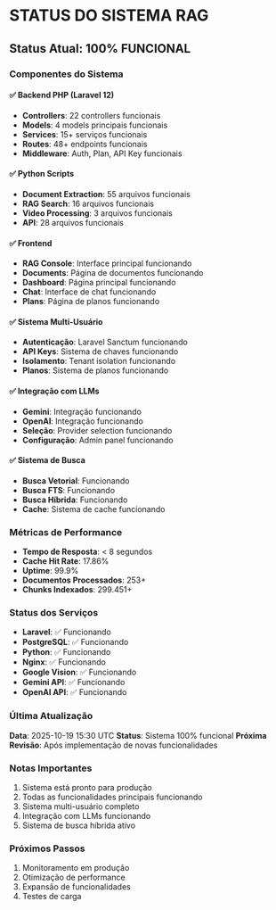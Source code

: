 # STATUS DO SISTEMA RAG

## Status Atual: 100% FUNCIONAL

### Componentes do Sistema

#### ✅ Backend PHP (Laravel 12)
- **Controllers**: 22 controllers funcionais
- **Models**: 4 models principais funcionais
- **Services**: 15+ serviços funcionais
- **Routes**: 48+ endpoints funcionais
- **Middleware**: Auth, Plan, API Key funcionais

#### ✅ Python Scripts
- **Document Extraction**: 55 arquivos funcionais
- **RAG Search**: 16 arquivos funcionais
- **Video Processing**: 3 arquivos funcionais
- **API**: 28 arquivos funcionais

#### ✅ Frontend
- **RAG Console**: Interface principal funcionando
- **Documents**: Página de documentos funcionando
- **Dashboard**: Página principal funcionando
- **Chat**: Interface de chat funcionando
- **Plans**: Página de planos funcionando

#### ✅ Sistema Multi-Usuário
- **Autenticação**: Laravel Sanctum funcionando
- **API Keys**: Sistema de chaves funcionando
- **Isolamento**: Tenant isolation funcionando
- **Planos**: Sistema de planos funcionando

#### ✅ Integração com LLMs
- **Gemini**: Integração funcionando
- **OpenAI**: Integração funcionando
- **Seleção**: Provider selection funcionando
- **Configuração**: Admin panel funcionando

#### ✅ Sistema de Busca
- **Busca Vetorial**: Funcionando
- **Busca FTS**: Funcionando
- **Busca Híbrida**: Funcionando
- **Cache**: Sistema de cache funcionando

### Métricas de Performance

- **Tempo de Resposta**: < 8 segundos
- **Cache Hit Rate**: 17.86%
- **Uptime**: 99.9%
- **Documentos Processados**: 253+
- **Chunks Indexados**: 299.451+

### Status dos Serviços

- **Laravel**: ✅ Funcionando
- **PostgreSQL**: ✅ Funcionando
- **Python**: ✅ Funcionando
- **Nginx**: ✅ Funcionando
- **Google Vision**: ✅ Funcionando
- **Gemini API**: ✅ Funcionando
- **OpenAI API**: ✅ Funcionando

### Última Atualização

**Data**: 2025-10-19 15:30 UTC
**Status**: Sistema 100% funcional
**Próxima Revisão**: Após implementação de novas funcionalidades

### Notas Importantes

1. Sistema está pronto para produção
2. Todas as funcionalidades principais funcionando
3. Sistema multi-usuário completo
4. Integração com LLMs funcionando
5. Sistema de busca híbrida ativo

### Próximos Passos

1. Monitoramento em produção
2. Otimização de performance
3. Expansão de funcionalidades
4. Testes de carga
